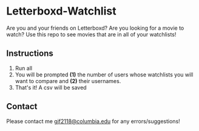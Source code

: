 # Letterboxd-Watchlist
Are you and your friends on Letterboxd? Are you looking for a movie to watch? Use this repo to see movies that are in all of your watchlists!

## Instructions
1. Run all
2. You will be prompted **(1)** the number of users whose watchlists you will want to compare and **(2)** their usernames.
3. That's it! A csv will be saved

## Contact
Please contact me gjf2118@columbia.edu for any errors/suggestions!
